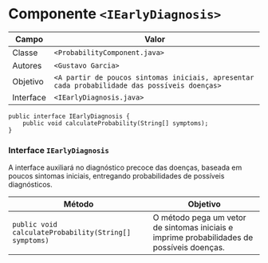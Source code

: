 # Componente `<IEarlyDiagnosis>`

Campo | Valor
----- | -----
Classe | `<ProbabilityComponent.java>`
Autores | `<Gustavo Garcia>`
Objetivo | `<A partir de poucos sintomas iniciais, apresentar cada probabilidade das possíveis doenças>`
Interface | `<IEarlyDiagnosis.java>`
~~~
public interface IEarlyDiagnosis {
    public void calculateProbability(String[] symptoms);
}
~~~

### Interface `IEarlyDiagnosis`
A interface auxiliará no diagnóstico precoce das doenças, baseada em poucos sintomas iniciais, entregando probabilidades de possíveis diagnósticos.

Método | Objetivo
-------| --------
`public void calculateProbability(String[] symptoms)` | O método pega um vetor de sintomas iniciais e imprime probabilidades de possíveis doenças.


